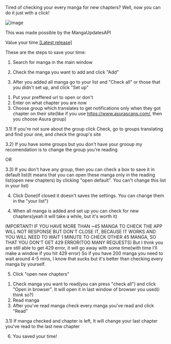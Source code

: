 Tired of checking your every manga for new chapters? Well, now you can do it just with a click!

![image](https://github.com/DeSoreGD/MangaEaseUp/assets/131355715/2673a497-152a-4e8e-9b8e-82cbaa250a21)

This was made possible by the MangaUpdatesAPI

Value your time [[Latest release]](https://github.com/DeSoreGD/MangaEaseUp/releases/tag/manga)

These are the steps to save your time:

1. Search for manga in the main window
  
2. Check the manga you want to add and click "Add"
  
3. After you added all manga go to your list and "Check all" or those that you didn't set up, and click "Set up"

1) Put your preffered url to open or don't
2) Enter on what chapter you are now
3) Choose group which translates to get notifications only when they got chapter on their site(like if you use https://www.asurascans.com/, then you choose Asura group)

  3.1) If you're not sure about the group click Check, go to groups translating and find your one, and check the group's site

  3.2) If you have some groups but you don't have your grooup my recomendation is to change the group you're reading
  
  OR

  3.3) If you don't have any group, then you can check a box to save it in default list(It means that you can open these manga only in the reading list(open new chapters) by clicking "open default". You can't change this list in your list)

4) Click Done(if closed it doesn't saves the settings. You can change them in the "your list")
   
4. When all manga is added and set up you can check for new chapters(yeah it will take a while, but it's worth it)

IMPORTANT!
IF YOU HAVE MORE THAN ~45 MANGA TO CHECK THE APP WILL NOT RESPONSE BUT DON'T CLOSE IT, BECAUSE IT WORKS AND YOU WILL NEED TO WAIT 1 MINUTE TO CHECK OTHER 45 MANGA,
SO THAT YOU DON'T GET 429 ERROR(TOO MANY REQUESTS)
But I think you are still able to get 429 error, it will go away with some time(with time I'll make a window if you hit 429 error)
So if you have 200 manga you need to wait around 4-5 mins, I know that sucks but it's better than checking every manga by yourself.

5. Click "open new chapters"

1) Check manga you want to read(you can press "check all") and click "Open in browser". It will open it in last window of browser you used(i think so?)
2) Read manga
3) After you've read manga check every manga you've read and click "Read"

3.1) If manga checked and chapter is left, It will change your last chapter you've read to the last new chapter

6. You saved your time!
